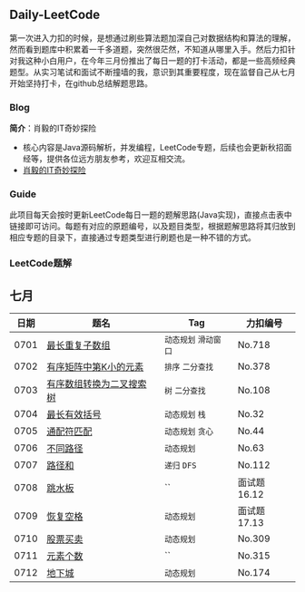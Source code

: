 ## Daily-LeetCode
第一次进入力扣的时候，是想通过刷些算法题加深自己对数据结构和算法的理解，然而看到题库中积累着一千多道题，突然很茫然，不知道从哪里入手。然后力扣针对我这种小白用户，在今年三月份推出了每日一题的打卡活动，都是一些高频经典题型。从实习笔试和面试不断撞墙的我，意识到其重要程度，现在监督自己从七月开始坚持打卡，在github总结解题思路。

### Blog

**简介**：肖毅的IT奇妙探险
+ 核心内容是Java源码解析，并发编程，LeetCode专题，后续也会更新秋招面经等，提供各位远方朋友参考，欢迎互相交流。
+ [肖毅的IT奇妙探险](https://xiaoy-jojo.github.io/)


### Guide
此项目每天会按时更新LeetCode每日一题的题解思路(Java实现)，直接点击表中链接即可访问。每题有对应的原题编号，以及题目类型，根据题解思路将其归放到相应专题的目录下，直接通过专题类型进行刷题也是一种不错的方式。

### LeetCode题解

七月
--------

| 日期| 题名  | Tag | 力扣编号 |
| ------------------------------------------------------------ | ------------------------------------------------------------ | ------ | -------- |
| 0701 | [最长重复子数组](https://github.com/meibin08/free-programming-books/issues/77) | `动态规划` `滑动窗口`| No.718 |
| 0702 | [有序矩阵中第K小的元素](https://github.com/XiaoY-JOJO/Daily-Code/blob/master/%E4%BA%8C%E5%88%86%E6%9F%A5%E6%89%BE/kth-smallest-element.md) | `排序` `二分查找` | No.378 |
| 0703 | [有序数组转换为二叉搜索树](https://github.com/XiaoY-JOJO/Daily-Code/blob/master/%E6%A0%91/ArrayToTree.md) | `树` `二分查找` | No.108 |
| 0704 | [最长有效括号](https://github.com/XiaoY-JOJO/Daily-Code/blob/master/%E6%A0%88/longest-valid-parentheses.md) | `动态规划` `栈` | No.32 |
| 0705 | [通配符匹配](https://github.com/XiaoY-JOJO/Daily-Code/blob/master/%E5%8A%A8%E6%80%81%E8%A7%84%E5%88%92/wildcard-matching.md) | `动态规划` `贪心` | No.44 |
| 0706 | [不同路径](https://github.com/XiaoY-JOJO/Daily-Code/blob/master/%E5%8A%A8%E6%80%81%E8%A7%84%E5%88%92/paths.md) | `动态规划` | No.63 |
| 0707 | [路径和](https://github.com/XiaoY-JOJO/Daily-Code/blob/master/%E9%80%92%E5%BD%92/amount_path.md) | `递归` `DFS` | No.112 |
| 0708 | [跳水板](https://github.com/XiaoY-JOJO/Daily-Code/blob/master/%E6%95%B0%E5%AD%A6%E6%80%9D%E7%BB%B4/paddel.md) | `` | 面试题16.12 |
| 0709 | [恢复空格](https://leetcode-cn.com/problems/re-space-lcci/) | `动态规划` | 面试题17.13 |
| 0710 | [股票买卖](https://github.com/XiaoY-JOJO/Daily-Code/blob/master/%E5%8A%A8%E6%80%81%E8%A7%84%E5%88%92/votes.md) | `动态规划` | No.309 |
| 0711 | [元素个数](https://github.com/XiaoY-JOJO/Daily-Code/blob/master/%E5%8A%A8%E6%80%81%E8%A7%84%E5%88%92/rightSmaller.md) | `` | No.315 |
| 0712 | [地下城](https://github.com/XiaoY-JOJO/Daily-Code/blob/master/%E5%8A%A8%E6%80%81%E8%A7%84%E5%88%92/DNF.md) | `动态规划` | No.174|
